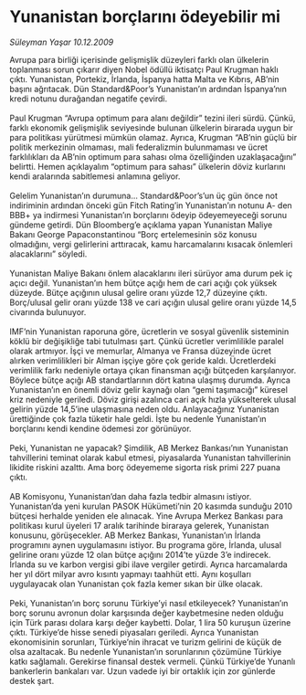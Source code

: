 # Yunanistan borçlarını ödeyebilir mi

*Süleyman Yaşar 10.12.2009*

<div class="taraf_structure_2col_1zq">
<div class="margen_n">



 <p>Avrupa para birliği içerisinde gelişmişlik düzeyleri farklı olan ülkelerin toplanması sorun çıkarır diyen Nobel ödüllü iktisatçı Paul Krugman haklı çıktı. Yunanistan, Portekiz, İrlanda, İspanya hatta Malta ve Kıbrıs, AB’nin başını ağrıtacak. Dün Standard&amp;Poor’s Yunanistan’ın ardından İspanya’nın kredi notunu durağandan negatife çevirdi. <br/><br/>Paul Krugman “Avrupa optimum para alanı değildir” tezini ileri sürdü. Çünkü, farklı ekonomik gelişmişlik seviyesinde bulunan ülkelerin birarada uygun bir para politikası yürütmesi mümkün olamaz. Ayrıca, Krugman “AB’nin güçlü bir politik merkezinin olmaması, mali federalizmin bulunmaması ve ücret farklılıkları da AB’nin optimum para sahası olma özelliğinden uzaklaşacağını” belirtti. Hemen açıklayalım “optimum para sahası” ülkelerin döviz kurlarını kendi aralarında sabitlemesi anlamına geliyor. <br/><br/>Gelelim Yunanistan’ın durumuna... Standard&amp;Poor’s’un üç gün önce not indiriminin ardından önceki gün Fitch Rating’in Yunanistan’ın notunu A- den BBB+ ya indirmesi Yunanistan’ın borçlarını ödeyip ödeyemeyeceği sorunu gündeme getirdi. Dün Bloomberg’e açıklama yapan Yunanistan Maliye Bakanı George Papaconstantinou “Borç ertelemesinin söz konusu olmadığını, vergi gelirlerini arttıracak, kamu harcamalarını kısacak önlemleri alacaklarını” söyledi. <br/><br/>Yunanistan Maliye Bakanı önlem alacaklarını ileri sürüyor ama durum pek iç açıcı değil. Yunanistan’ın hem bütçe açığı hem de cari açığı çok yüksek düzeyde. Bütçe açığının ulusal gelire oranı yüzde 12,7 düzeyine çıktı. Borç/ulusal gelir oranı yüzde 138 ve cari açığın ulusal gelire oranı yüzde 14,5 civarında bulunuyor. <br/><br/>IMF’nin Yunanistan raporuna göre, ücretlerin ve sosyal güvenlik sisteminin köklü bir değişikliğe tabi tutulması şart. Çünkü ücretler verimlilikle paralel olarak artmıyor. İşçi ve memurlar, Almanya ve Fransa düzeyinde ücret alırken verimlilikleri bir Alman işçiye göre çok geride kaldı. Ücretlerdeki verimlilik farkı nedeniyle ortaya çıkan finansman açığı bütçeden karşılanıyor. Böylece bütçe açığı AB standartlarının dört katına ulaşmış durumda. Ayrıca Yunanistan’ın en önemli döviz gelir kaynağı olan “gemi taşımacığı” küresel kriz nedeniyle geriledi. Döviz girişi azalınca cari açık hızla yükselterek ulusal gelirin yüzde 14,5’ine ulaşmasına neden oldu. Anlayacağınız Yunanistan ürettiğinde çok fazla tüketir hale geldi. İşte bu nedenle Yunanistan’ın borçlarını kendi kendine ödemesi zor görünüyor. <br/><br/>Peki, Yunanistan ne yapacak? Şimdilik, AB Merkez Bankası’nın Yunanistan tahvillerini teminat olarak kabul etmesi, piyasalarda Yunanistan tahvillerinin likidite riskini azalttı. Ama borç ödeyememe sigorta risk primi 227 puana çıktı. <br/><br/>AB Komisyonu, Yunanistan’dan daha fazla tedbir almasını istiyor. Yunanistan’da yeni kurulan PASOK Hükümeti’nin 20 kasımda sunduğu 2010 bütçesi herhalde yeniden ele alınacak. Yine Avrupa Merkez Bankası para politikası kurul üyeleri 17 aralık tarihinde biraraya gelerek, Yunanistan konusunu, görüşecekler. AB Merkez Bankası, Yunanistan’ın İrlanda programını aynen uygulamasını istiyor. Bu programa göre, İrlanda, ulusal gelirine oranı yüzde 12 olan bütçe açığını 2014’te yüzde 3’e indirecek. İrlanda su ve karbon vergisi gibi ilave vergiler getirdi. Ayrıca harcamalarda her yıl dört milyar avro kısıntı yapmayı taahhüt etti. Aynı koşulları uygulayacak olan Yunanistan çok fazla kemer sıkan bir ülke olacak. <br/><br/>Peki, Yunanistan’ın borç sorunu Türkiye’yi nasıl etkileyecek? Yunanistan’ın borç sorunu avronun dolar karşısında değer kaybetmesine neden olduğu için Türk parası dolara karşı değer kaybetti. Dolar, 1 lira 50 kuruşun üzerine çıktı. Türkiye’de hisse senedi piyasaları geriledi. Ayrıca Yunanistan ekonomisinin sorunları, Türkiye’nin ihracat ve turizm gelirini de küçük de olsa azaltacak. Bu nedenle Yunanistan’ın sorunlarının çözümüne Türkiye katkı sağlamalı. Gerekirse finansal destek vermeli. Çünkü Türkiye’de Yunanlı bankerlerin bankaları var. Uzun vadede iyi bir ortaklık için zor günlerde destek şart.</p>
<br/>
<br/>
<br/>



<br/>


<div id="taraf_not">
</div>

</div>


</div>
